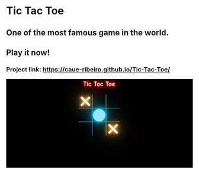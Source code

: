 # Tic Tac Toe

## One of the most famous game in the world.

## Play it now!

### Project link: https://caue-ribeiro.github.io/Tic-Tac-Toe/

<img src="./image/Screenshot_1.png" width="700">
